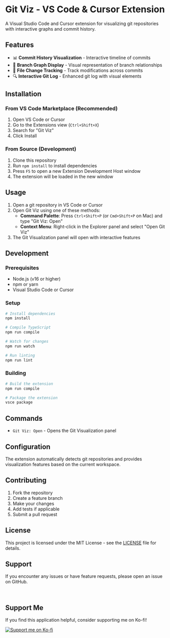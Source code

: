 # Git Viz - VS Code & Cursor Extension

A Visual Studio Code and Cursor extension for visualizing git repositories with interactive graphs and commit history.

## Features

- 📊 **Commit History Visualization** - Interactive timeline of commits
- 🌳 **Branch Graph Display** - Visual representation of branch relationships
- 📁 **File Change Tracking** - Track modifications across commits
- 🔍 **Interactive Git Log** - Enhanced git log with visual elements

## Installation

### From VS Code Marketplace (Recommended)

1. Open VS Code or Cursor
2. Go to the Extensions view (`Ctrl+Shift+X`)
3. Search for "Git Viz"
4. Click Install

### From Source (Development)

1. Clone this repository
2. Run `npm install` to install dependencies
3. Press `F5` to open a new Extension Development Host window
4. The extension will be loaded in the new window

## Usage

1. Open a git repository in VS Code or Cursor
2. Open Git Viz using one of these methods:
   - **Command Palette**: Press `Ctrl+Shift+P` (or `Cmd+Shift+P` on Mac) and type "Git Viz: Open"
   - **Context Menu**: Right-click in the Explorer panel and select "Open Git Viz"
3. The Git Visualization panel will open with interactive features

## Development

### Prerequisites

- Node.js (v16 or higher)
- npm or yarn
- Visual Studio Code or Cursor

### Setup

```bash
# Install dependencies
npm install

# Compile TypeScript
npm run compile

# Watch for changes
npm run watch

# Run linting
npm run lint
```

### Building

```bash
# Build the extension
npm run compile

# Package the extension
vsce package
```

## Commands

- `Git Viz: Open` - Opens the Git Visualization panel

## Configuration

The extension automatically detects git repositories and provides visualization features based on the current workspace.

## Contributing

1. Fork the repository
2. Create a feature branch
3. Make your changes
4. Add tests if applicable
5. Submit a pull request

## License

This project is licensed under the MIT License - see the [LICENSE](LICENSE) file for details.

## Support

If you encounter any issues or have feature requests, please open an issue on GitHub.

<br>

## Support Me

If you find this application helpful, consider supporting me on Ko-fi!

[![Support me on Ko-fi](https://ko-fi.com/img/githubbutton_sm.svg)](https://ko-fi.com/kambei)
